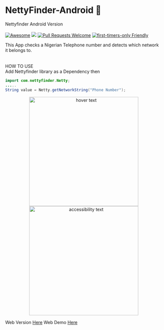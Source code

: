 # NettyFinder-Android :rocket:
Nettyfinder Android Version <br><br>
[![Awesome](https://cdn.rawgit.com/sindresorhus/awesome/d7305f38d29fed78fa85652e3a63e154dd8e8829/media/badge.svg)](https://github.com/sindresorhus/awesome) ![](https://img.shields.io/badge/For-Nigerians-brightgreen.svg)
[![Pull Requests Welcome](https://img.shields.io/badge/PRs-welcome-red.svg?style=flat)](http://makeapullrequest.com)
[![first-timers-only Friendly](https://img.shields.io/badge/first--timers--only-friendly-blue.svg)](http://www.firsttimersonly.com/)

This App checks a Nigerian Telephone number and detects which network it belongs to. <br><br><br>
HOW TO USE <br>
Add Nettyfinder library as a Dependency then<br>
```java
import com.nettyfinder.Netty;
.....
String value = Netty.getNetworkString("Phone Number");
```
<p align="center">
  <img src="https://raw.githubusercontent.com/Zfinix/NettyFinder-Android/master/screenshots/1.png" width="350" title="hover text">
  <img src="https://raw.githubusercontent.com/Zfinix/NettyFinder-Android/master/screenshots/2.png" width="350" alt="accessibility text">
</p>

Web Version [Here](https://github.com/BolajiAyodeji/netty-finder)
Web Demo [Here](https://netty-finder.herokuapp.com)

